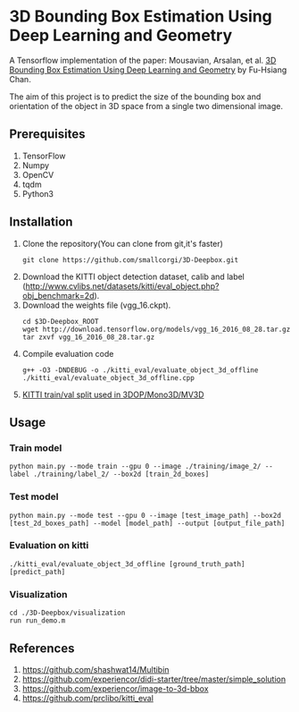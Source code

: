 # 3D Bounding Box Estimation Using Deep Learning and Geometry

A Tensorflow implementation of the paper: Mousavian, Arsalan, et al. [3D Bounding Box Estimation Using Deep Learning and Geometry](https://arxiv.org/abs/1612.00496) by Fu-Hsiang Chan.

The aim of this project is to predict the size of the bounding box and orientation of the object in 3D space from a single two dimensional image.
 
## Prerequisites
1. TensorFlow
2. Numpy
3. OpenCV
4. tqdm
5. Python3

## Installation
1. Clone the repository(You can clone from git,it's faster)
   ```Shell
   git clone https://github.com/smallcorgi/3D-Deepbox.git
   ```
2. Download the KITTI object detection dataset, calib and label (http://www.cvlibs.net/datasets/kitti/eval_object.php?obj_benchmark=2d).
3. Download the weights file (vgg_16.ckpt).
   ```Shell
   cd $3D-Deepbox_ROOT
   wget http://download.tensorflow.org/models/vgg_16_2016_08_28.tar.gz
   tar zxvf vgg_16_2016_08_28.tar.gz
   ```
4. Compile evaluation code 
   ```Shell
   g++ -O3 -DNDEBUG -o ./kitti_eval/evaluate_object_3d_offline ./kitti_eval/evaluate_object_3d_offline.cpp
   ```
5. [KITTI train/val split used in 3DOP/Mono3D/MV3D](https://xiaozhichen.github.io/files/mv3d/imagesets.tar.gz)

## Usage

### Train model
   ```Shell
   python main.py --mode train --gpu 0 --image ./training/image_2/ --label ./training/label_2/ --box2d [train_2d_boxes]
   ```

### Test model
   ```Shell
   python main.py --mode test --gpu 0 --image [test_image_path] --box2d [test_2d_boxes_path] --model [model_path] --output [output_file_path]
   ```

### Evaluation on kitti
   ```Shell
   ./kitti_eval/evaluate_object_3d_offline [ground_truth_path] [predict_path]
   ```

### Visualization
   ```Shell
   cd ./3D-Deepbox/visualization
   run run_demo.m
   ```

## References
1. https://github.com/shashwat14/Multibin
2. https://github.com/experiencor/didi-starter/tree/master/simple_solution
3. https://github.com/experiencor/image-to-3d-bbox
4. https://github.com/prclibo/kitti_eval
